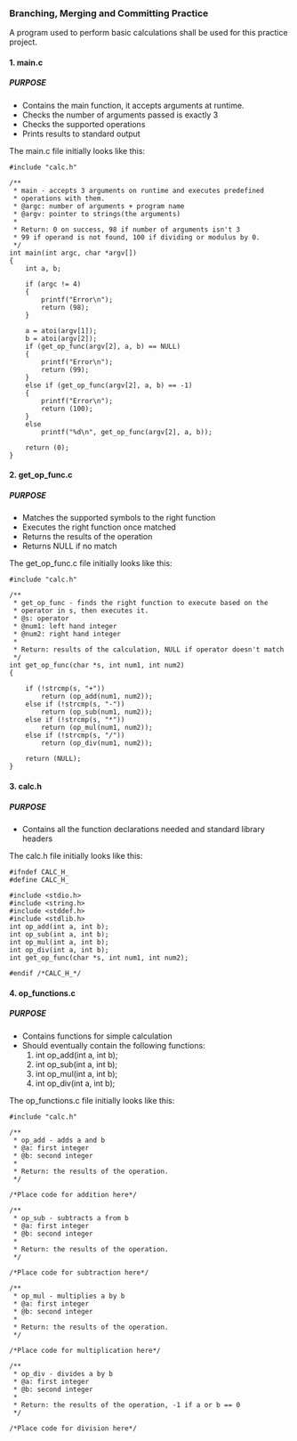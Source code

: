 ### Branching, Merging and Committing Practice

A program used to perform basic calculations shall be used for this
practice project.

#### 1. main.c

##### PURPOSE
- Contains the main function, it accepts arguments at runtime.
- Checks the number of arguments passed is exactly 3
- Checks the supported operations
- Prints results to standard output

The main.c file initially looks like this:

~~~~
#include "calc.h"

/**
 * main - accepts 3 arguments on runtime and executes predefined
 * operations with them.
 * @argc: number of arguments + program name
 * @argv: pointer to strings(the arguments)
 *
 * Return: 0 on success, 98 if number of arguments isn't 3
 * 99 if operand is not found, 100 if dividing or modulus by 0.
 */
int main(int argc, char *argv[])
{
	int a, b;

	if (argc != 4)
	{
		printf("Error\n");
		return (98);
	}

	a = atoi(argv[1]);
	b = atoi(argv[2]);
	if (get_op_func(argv[2], a, b) == NULL)
	{
		printf("Error\n");
		return (99);
	}
	else if (get_op_func(argv[2], a, b) == -1)
	{
		printf("Error\n");
		return (100);
	}
	else
		printf("%d\n", get_op_func(argv[2], a, b));

	return (0);
}

~~~~

#### 2. get_op_func.c

##### PURPOSE
- Matches the supported symbols to the right function
- Executes the right function once matched
- Returns the results of the operation
- Returns NULL if no match

The get_op_func.c file initially looks like this:

~~~~
#include "calc.h"

/**
 * get_op_func - finds the right function to execute based on the
 * operator in s, then executes it.
 * @s: operator
 * @num1: left hand integer
 * @num2: right hand integer
 *
 * Return: results of the calculation, NULL if operator doesn't match
 */
int get_op_func(char *s, int num1, int num2)
{

	if (!strcmp(s, "+"))
		return (op_add(num1, num2));
	else if (!strcmp(s, "-"))
		return (op_sub(num1, num2));
	else if (!strcmp(s, "*"))
		return (op_mul(num1, num2));
	else if (!strcmp(s, "/"))
		return (op_div(num1, num2));

	return (NULL);
}

~~~~

#### 3. calc.h

##### PURPOSE
- Contains all the function declarations needed and standard library headers

The calc.h file initially looks like this:

~~~~
#ifndef CALC_H_
#define CALC_H_

#include <stdio.h>
#include <string.h>
#include <stddef.h>
#include <stdlib.h>
int op_add(int a, int b);
int op_sub(int a, int b);
int op_mul(int a, int b);
int op_div(int a, int b);
int get_op_func(char *s, int num1, int num2);

#endif /*CALC_H_*/

~~~~

#### 4. op_functions.c

##### PURPOSE
- Contains functions for simple calculation
- Should eventually contain the following functions:
    1. int op_add(int a, int b);
    2. int op_sub(int a, int b);
    3. int op_mul(int a, int b);
    4. int op_div(int a, int b);

The op_functions.c file initially looks like this:

~~~~
#include "calc.h"

/**
 * op_add - adds a and b
 * @a: first integer
 * @b: second integer
 *
 * Return: the results of the operation.
 */

/*Place code for addition here*/

/**
 * op_sub - subtracts a from b
 * @a: first integer
 * @b: second integer
 *
 * Return: the results of the operation.
 */

/*Place code for subtraction here*/

/**
 * op_mul - multiplies a by b
 * @a: first integer
 * @b: second integer
 *
 * Return: the results of the operation.
 */

/*Place code for multiplication here*/

/**
 * op_div - divides a by b
 * @a: first integer
 * @b: second integer
 *
 * Return: the results of the operation, -1 if a or b == 0
 */

/*Place code for division here*/

~~~~
